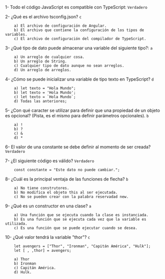 1- Todo el código JavaScript es compatible con TypeScript: `Verdadero`

2- ¿Qué es el archivo tsconfig.json? `c`
~~~
    a) El archivo de configuración de Angular.
    b) El archivo que contiene la configuración de los tipos de variables.
    c) El archivo de configuración del compilador de TypeScript.
~~~

3- ¿Qué tipo de dato puede almacenar una variable del siguiente tipo?: `a`

~~~
    a) Un arreglo de cualquier cosa.
    b) Un arreglo de String.
    c) Cualquier tipo de dato aunque no sean arreglos.
    d) Un arreglo de arreglos.
~~~

4- ¿Cómo se puede inicializar una variable de tipo texto en TypeScript? `d`

~~~
    a) let texto = "Hola Mundo";
    b) let texto = 'Hola Mundo';
    c) let texto = `Hola Mundo`;
    d) Todas las anteriores; 
~~~ 

5- ¿Con qué caracter se utilizar para definir que una propiedad de un objeto es opcional? (Pista, es el mismo para definir parámetros opcionales). `b`

~~~
    a) !
    b) ?
    c) &
    d) *
~~~

6- El valor de una constante se debe definir al momento de ser creada? `Verdadero`

7- ¿El siguiente código es válido? `Verdadero`

~~~
    const constante = "Este dato no puede cambiar.";
~~~

8- ¿Cuál es la principal ventaja de las funciones de flecha? `b`

~~~
    a) No tiene construtores.
    b) No modifica el objeto this al ser ejecutada.
    c) No se pueden crear con la palabra reservadad new.
~~~

9- ¿Qué es un constructor en una clase? `a`
~~~
    a) Una función que se ejecuta cuando la clase es instanciada.
    b) Es una función que se ejecuta cada vez que la variable es utilizada.
    c) Es una función que se puede ejecutar cuando se desea.
~~~

10- ¿Qué valor tendrá la variable "thor"? `c`

~~~
    let avengers = ["Thor", "Ironman", "Capitán América", "Hulk"];
    let [ , ,thor] = avengers;
~~~

~~~
    a) Thor
    b) Ironman
    c) Capitán América.
    d) Hulk.
~~~
